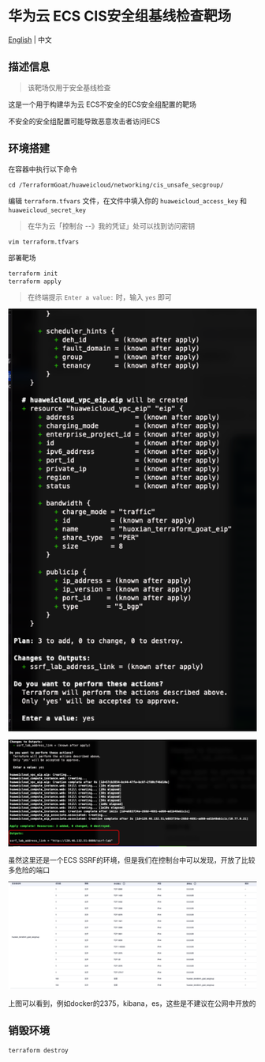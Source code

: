# 华为云 ECS CIS安全组基线检查靶场

[English](./README.md) | 中文

## 描述信息

> 该靶场仅用于安全基线检查

这是一个用于构建华为云 ECS不安全的ECS安全组配置的靶场

不安全的安全组配置可能导致恶意攻击者访问ECS

## 环境搭建

在容器中执行以下命令

```shell
cd /TerraformGoat/huaweicloud/networking/cis_unsafe_secgroup/
```

编辑 `terraform.tfvars` 文件，在文件中填入你的 `huaweicloud_access_key` 和 `huaweicloud_secret_key`

> 在华为云「控制台 --》我的凭证」处可以找到访问密钥

```shell
vim terraform.tfvars
```

部署靶场

```shell
terraform init
terraform apply
```

> 在终端提示 `Enter a value:` 时，输入 `yes` 即可

![image-20220608104052941](../../../images/image-20220608104052941.png)

![image-20220608104502920](../../../images/image-20220608104502920.png)

虽然这里还是一个ECS SSRF的环境，但是我们在控制台中可以发现，开放了比较多危险的端口

![image-20220608104610354](../../../images/image-20220608104610354.png)

上图可以看到，例如docker的2375，kibana，es，这些是不建议在公网中开放的

## 销毁环境

```shell
terraform destroy
```
